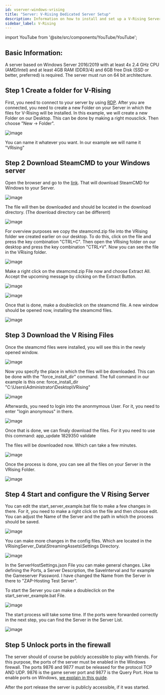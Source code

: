 ```yaml
---
id: vserver-windows-vrising
title: "Server: V-Rising Dedicated Server Setup"
description: Information on how to install and set up a V-Rising Server on your Windows VPS and Dedicated Server from ZAP-Hosting - ZAP-Hosting.com documentation
sidebar_label: V-Rising
---
```


import YouTube from '@site/src/components/YouTube/YouTube';

<YouTube videoId="to2ghqNpGLA" title="How to setup a V RISING Dedicated Windows Server!" description="Feel like you understand better when you see things in action?  We’ve got you! Dive into our video that breaks it all down for you. Whether you're in a rush or just prefer to soak up information in the most engaging way possible!"/>

## Basic Information: 
A server based on Windows Server 2016/2019 with at least 4x 2.4 GHz CPU (AMD/Intel) and at least 4GB RAM (DDR3/4) and 6GB free Disk (SSD or better, preferred) is required. The server must run on 64 bit architecture. 

## Step 1 Create a folder for V-Rising

First, you need to connect to your server by using [RDP](vserver-windows-userdp.md). After you are connected, you need to create a new Folder on your Server in which the files for V-Rising will be installed.
In this example, we will create a new Folder on our Desktop.
This can be done by making a right mousclick.
Then choose "New -> Folder".

![image](https://user-images.githubusercontent.com/61839701/169501564-26497f2b-658f-43c9-b9b8-213c059bae1b.png)

You can name it whatever you want. In our example we will name it "VRising"

## Step 2 Download SteamCMD to your Windows server

Open the browser and go to the [link](https://steamcdn-a.akamaihd.net/client/installer/steamcmd.zip). That will download SteamCMD for Windows to your Server.

![image](https://user-images.githubusercontent.com/61839701/169502302-e7914931-d11b-4ffb-856c-2d14aef993e4.png)

The file will then be downloaded and should be located in the download directory. (The download directory can be different)

![image](https://user-images.githubusercontent.com/61839701/169502419-07b532b6-c27e-46f5-b61e-9e73940df789.png)

For overview purposes we copy the steamcmd.zip file into the VRising folder we created earlier on our desktop.
To do this, click on the file and press the key combination "CTRL+C".
Then open the VRising folder on our desktop and press the key combination "CTRL+V".
Now you can see the file in the VRising folder.

![image](https://user-images.githubusercontent.com/61839701/169503028-300c9585-f1d8-42bf-ae89-b2e42ffccfe2.png)

Make a right click on the steamcmd.zip File now and choose Extract All. Accept the upcoming message by clicking on the Extract Button.

![image](https://user-images.githubusercontent.com/61839701/169503185-c5eca884-9bf1-4b84-a916-35ee0c93505e.png)

![image](https://user-images.githubusercontent.com/61839701/169503433-3f9558f2-600a-4be0-8ce7-24eca7195ba1.png)

Once that is done, make a doubleclick on the steamcmd file.
A new window should be opened now, installing the steamcmd files.

![image](https://user-images.githubusercontent.com/61839701/169504858-c0ac6cfd-5af1-465c-b1dd-38fadb0a28ce.png)

## Step 3 Download the V Rising Files

Once the steamcmd files were installed, you will see this in the newly opened window.

![image](https://user-images.githubusercontent.com/61839701/169505495-c376c430-3ed0-4593-8363-08c4fad4e2ba.png)

Now you specify the place in which the files will be downloaded.
This can be done with the "force_install_dir" command.
The full command in our example is this one:
force_install_dir "C:\Users\Administrator\Desktop\VRising"

![image](https://user-images.githubusercontent.com/61839701/169508798-73689618-6d62-471d-a2a3-77da3baeeb24.png)

Afterwards, you need to login into the anonmymous User.
For it, you need to enter "login anonymous" in there.

![image](https://user-images.githubusercontent.com/61839701/169506398-1b9d0538-46e0-47b0-9500-86689a16d36f.png)

Once that is done, we can finaly download the files.
For it you need to use this command:
app_update 1829350 validate

The files will be downloaded now.
Which can take a few minutes.

![image](https://user-images.githubusercontent.com/61839701/169510012-d622c504-578d-487e-bddb-28508d8fc655.png)

Once the process is done, you can see all the files on your Server in the VRising Folder.

![image](https://user-images.githubusercontent.com/61839701/169510187-4e635637-f938-4d73-a769-29d349989289.png)

## Step 4 Start and configure the V Rising Server

You can edit the start_server_example.bat file to make a few changes in there.
For it, you need to make a right click on the file and then choose edit.
You can adjust the Name of the Server and the path in which the process should be saved.

![image](https://user-images.githubusercontent.com/61839701/169510998-cdb6004b-cc83-4a6e-986c-d7a03779c219.png)

You can make more changes in the config files.
Which are located in the VRisingServer_Data\StreamingAssets\Settings Directory.

![image](https://user-images.githubusercontent.com/61839701/169511975-4b85ae9a-e80c-4630-8778-f9ee345b09a8.png)

In the ServerHostSettings.json File you can make general changes.
Like defining the Ports, a Server Description, the SaveInterval and for example the Gameserver Password.
I have changed the Name from the Server in there to "ZAP-Hosting Test Server".

To start the Server you can make a doubleclick on the start_server_example.bat File.

![image](https://user-images.githubusercontent.com/61839701/169510714-b00175e8-f5ed-4bd8-b8a4-8a9682d2ad09.png)

The start process will take some time.
If the ports were forwarded correctly in the next step, you can find the Server in the Server List.

![image](https://user-images.githubusercontent.com/61839701/169515427-c60f5aef-9024-4b9b-bcff-2e36fef91017.png)

## Step 5 Unlock ports in the firewall

The server should of course be publicly accessible to play with friends. For this purpose, the ports of the server must be enabled in the Windows firewall. The ports 9876 and 9877 must be released for the protocol TCP AND UDP. 9876 is the game server port and 9877  is the Query Port.
How to enable ports on Windows, [we explain in this guide](vserver-windows-port.md). 

After the port release the server is publicly accessible, if it was started. 
